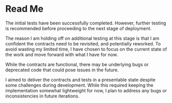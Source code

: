 # Read Me

The initial tests have been successfully completed. However, further testing is recommended before proceeding to the next stage of deployment.

The reason I am holding off on additional testing at this stage is that I am confident the contracts need to be revisited, and potentially reworked. To avoid wasting my limited time, I have chosen to focus on the current state of the work and move forward with what I have for now.

While the contracts are functional, there may be underlying bugs or deprecated code that could pose issues in the future.

I aimed to deliver the contracts and tests in a presentable state despite some challenges during development. While this required keeping the implementation somewhat lightweight for now, I plan to address any bugs or inconsistencies in future iterations.
